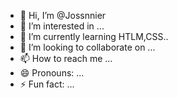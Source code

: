 - 👋 Hi, I’m @Jossnnier
- 👀 I’m interested in ...
- 🌱 I’m currently learning HTLM,CSS..
- 💞️ I’m looking to collaborate on ...
- 📫 How to reach me ...
- 😄 Pronouns: ...
- ⚡ Fun fact: ...

<!---
Jossnnier/Jossnnier is a ✨ special ✨ repository because its `README.md` (this file) appears on your GitHub profile.
You can click the Preview link to take a look at your changes.
--->
